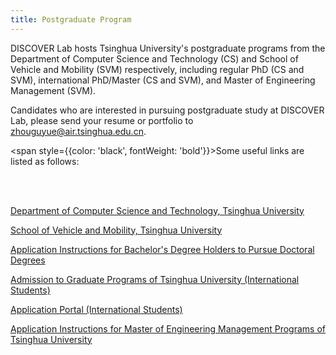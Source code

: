 ```yaml
---
title: Postgraduate Program
---
```

DISCOVER Lab hosts Tsinghua University's postgraduate programs from the Department of Computer Science and Technology (CS) and School of Vehicle and Mobility (SVM) respectively, including regular PhD (CS and SVM), international PhD/Master (CS and SVM), and Master of Engineering Management (SVM). 

Candidates who are interested in pursuing postgraduate study at DISCOVER Lab, please send your resume or portfolio to zhouguyue@air.tsinghua.edu.cn. 

<span style={{color: 'black', fontWeight: 'bold'}}>Some useful links are listed as follows:</span>

<br/>
<br/>

[Department of Computer Science and Technology, Tsinghua University](https://www.cs.tsinghua.edu.cn/)

[School of Vehicle and Mobility, Tsinghua University](http://www.svm.tsinghua.edu.cn/)

[Application Instructions for Bachelor's Degree Holders to Pursue Doctoral Degrees](https://yz.tsinghua.edu.cn/en/info/1035/1046.htm)

[Admission to Graduate Programs of Tsinghua University (International Students)](https://yz.tsinghua.edu.cn/en/Admissions/How_to_Apply.htm)

[Application Portal (International Students)](http://gradadmission.tsinghua.edu.cn/f/login)

[Application Instructions for Master of Engineering Management Programs of Tsinghua University](http://www.imem.tsinghua.edu.cn/zsxx/zsjz.htm)
